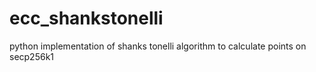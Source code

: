 # ecc_shankstonelli
python implementation of shanks tonelli algorithm to calculate points on secp256k1
